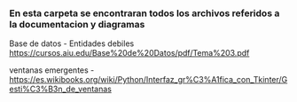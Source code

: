 ### En esta carpeta se encontraran todos los archivos referidos a la documentacion y diagramas

Base de datos - Entidades debiles 
https://cursos.aiu.edu/Base%20de%20Datos/pdf/Tema%203.pdf



ventanas emergentes - https://es.wikibooks.org/wiki/Python/Interfaz_gr%C3%A1fica_con_Tkinter/Gesti%C3%B3n_de_ventanas
